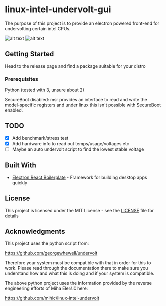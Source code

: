 # linux-intel-undervolt-gui

The purpose of this project is to provide an electron powered front-end for undervolting certain intel CPUs.

![alt text](https://i.imgur.com/5pieTha.png)
![alt text](https://i.imgur.com/LcXZTRF.png)

## Getting Started

Head to the release page and find a package suitable for your distro

### Prerequisites

Python (tested with 3, unsure about 2)

SecureBoot disabled: msr provides an interface to read and write the model-specific registers and under linux this isn't possible with SecureBoot enabled.

## TODO

- [x] Add benchmark/stress test
- [x] Add hardware info to read out temps/usage/voltages etc
- [ ] Maybe an auto undervolt script to find the lowest stable voltage

## Built With

* [Electron React Boilerplate](https://github.com/electron-react-boilerplate/electron-react-boilerplate) - Framework for building desktop apps quickly

## License

This project is licensed under the MIT License - see the [LICENSE](LICENSE) file for details

## Acknowledgments

This project uses the python script from:

https://github.com/georgewhewell/undervolt

Therefore your system must be compatible with that in order for this to work. Please read through the documentation there to make sure you understand how and what this is doing and if your system is compatible.

The above python project uses the information provided by the reverse engineering efforts of Miha Eleršič here:

https://github.com/mihic/linux-intel-undervolt


